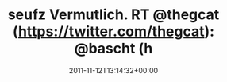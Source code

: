 ---
retweeted: false
source: <a href="http://termtter.org/" rel="nofollow">Termtter</a>
entities:
  hashtags: []
  symbols: []
  user_mentions:
  - name: Felix (@thegcat@kif.rocks)
    screen_name: thegcat
    indices:
    - '23'
    - '31'
    id_str: '17564058'
    id: '17564058'
  - name: Bascht
    screen_name: bascht
    indices:
    - '33'
    - '40'
    id_str: '10683982'
    id: '10683982'
  urls: []
display_text_range:
- '0'
- '137'
favorite_count: '0'
id_str: '135344727481532416'
truncated: false
retweet_count: '0'
id: '135344727481532416'
created_at: Sat Nov 12 13:14:32 +0000 2011
favorited: false
full_text: '*seufz* Vermutlich. RT [@thegcat](https://twitter.com/thegcat): [@bascht](https://twitter.com/bascht)
  "Ihr müsst halten, sonst gehen wir vor Gericht und ihr braucht 10 Jahre mehr bis
  es fertig ist"?'
lang: de
tags:
- pesos/twitter
date: '2011-11-12T13:14:32+00:00'
src: https://twitter.com/bascht/status/135344727481532416
original_url: https://twitter.com/bascht/status/135344727481532416
type: twitter_tweet
text: '*seufz* Vermutlich. RT [@thegcat](https://twitter.com/thegcat): [@bascht](https://twitter.com/bascht)
  "Ihr müsst halten, sonst gehen wir vor Gericht und ihr braucht 10 Jahre mehr bis
  es fertig ist"?'
title: 'seufz Vermutlich. RT @thegcat (https://twitter.com/thegcat): @bascht (h'

---